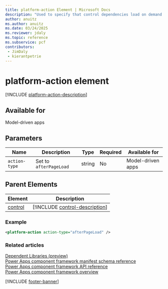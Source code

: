 ```yaml
---
title: platform-action Element | Microsoft Docs
description: "Used to specify that control dependencies load on demand instead of when the control is loaded."
author: anuitz
ms.author: anuitz
ms.date: 03/24/2025
ms.reviewer: jdaly
ms.topic: reference
ms.subservice: pcf
contributors:
 - JimDaly
 - kierantpetrie
---
```


# platform-action element

[!INCLUDE [platform-action-description](includes/platform-action-description.md)]

## Available for

Model-driven apps

## Parameters

|Name|Description|Type|Required|Available for|
|--|--|--|--|--------|
|`action-type`| Set to `afterPageLoad` | string | No | Model-driven apps|

## Parent Elements

|Element|Description|
|--|--|
|[control](control.md)|[!INCLUDE [control-description](includes/control-description.md)]|

### Example

```XML
<platform-action action-type="afterPageLoad" />
```

### Related articles

[Dependent Libraries (preview)](../dependent-libraries.md)   
[Power Apps component framework manifest schema reference](index.md)   
[Power Apps component framework API reference](../reference/index.md)   
[Power Apps component framework overview](../overview.md)

[!INCLUDE [footer-banner](../../../includes/footer-banner.md)]

